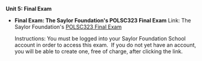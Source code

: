 **Unit 5: Final Exam** <span id="5"></span> 
-   **Final Exam: The Saylor Foundation's POLSC323 Final Exam**
    Link: The Saylor Foundation's [POLSC323 Final
    Exam](http://school.saylor.org/mod/quiz/view.php?id=771)  
      
     Instructions: You must be logged into your Saylor Foundation School
    account in order to access this exam.  If you do not yet have an
    account, you will be able to create one, free of charge, after
    clicking the link. 


